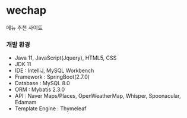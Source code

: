 # wechap
메뉴 추천 사이트

### 개발 환경<br>
- Java 11, JavaScript(Jquery), HTML5, CSS
- JDK 11
- IDE : IntelliJ, MySQL Workbench
- Framework : SpringBoot(2.7.0)
- Database : MySQL 8.0
- ORM : Mybatis 2.3.0
- API : Naver Maps/Places, OpenWeatherMap, Whisper, Spoonacular, Edamam
- Template Engine : Thymeleaf
